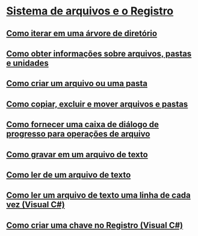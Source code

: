# [Sistema de arquivos e o Registro](index.md)
## [Como iterar em uma árvore de diretório](how-to-iterate-through-a-directory-tree.md)
## [Como obter informações sobre arquivos, pastas e unidades ](how-to-get-information-about-files-folders-and-drives.md)
## [Como criar um arquivo ou uma pasta](how-to-create-a-file-or-folder.md)
## [Como copiar, excluir e mover arquivos e pastas](how-to-copy-delete-and-move-files-and-folders.md)
## [Como fornecer uma caixa de diálogo de progresso para operações de arquivo](how-to-provide-a-progress-dialog-box-for-file-operations.md)
## [Como gravar em um arquivo de texto](how-to-write-to-a-text-file.md)
## [Como ler de um arquivo de texto](how-to-read-from-a-text-file.md)
## [Como ler um arquivo de texto uma linha de cada vez (Visual C#)](how-to-read-a-text-file-one-line-at-a-time.md)
## [Como criar uma chave no Registro (Visual C#)](how-to-create-a-key-in-the-registry.md)
